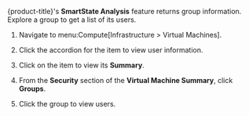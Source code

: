 {product-title}'s **SmartState Analysis** feature returns group
information. Explore a group to get a list of its users.

1.  Navigate to menu:Compute\[Infrastructure \> Virtual Machines\].

2.  Click the accordion for the item to view user information.

3.  Click on the item to view its **Summary**.

4.  From the **Security** section of the **Virtual Machine Summary**,
    click **Groups**.

5.  Click the group to view users.

